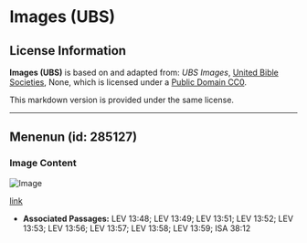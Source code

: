 # Images (UBS)

## License Information

**Images (UBS)** is based on and adapted from: _UBS Images_, [United Bible Societies](https://unitedbiblesocieties.org/), None, which is licensed under a [Public Domain CC0](https://creativecommons.org/public-domain/cc0/).

This markdown version is provided under the same license.



--------------------------------

## Menenun (id: 285127)

### Image Content

![Image](https://cdn.aquifer.bible/aquifer-content/resources/Media/WEB-0347_weaving.jpg)

[link](https://cdn.aquifer.bible/aquifer-content/resources/Media/WEB-0347_weaving.jpg)

* **Associated Passages:** LEV 13:48; LEV 13:49; LEV 13:51; LEV 13:52; LEV 13:53; LEV 13:56; LEV 13:57; LEV 13:58; LEV 13:59; ISA 38:12

